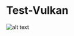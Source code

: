 # Test-Vulkan
![alt text](https://raw.githubusercontent.com/PhuwadonV/MatTest-Vulkanch3/master/Example.png)
